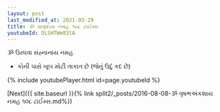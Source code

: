 ```yaml
---
layout: post
last_modified_at: 2021-03-29
title: ૐ પ્રાણદાય નમહ ૧૦૮ ટાઈમ્સ
youtubeId: OLSHTWm83lA
---
```

 
 
 ૐ ઉરધવા સંહ્નાનાય નમહ  
 
 -  કોની પાસે ખૂબ મોટી તાકાત છે (જેનું ઉદું કદ છે) 
 
  
 
  
 
 
 
 
 
 


{% include youtubePlayer.html id=page.youtubeId %}
 
[Next]({{ site.baseurl }}{% link  split2/_posts/2016-08-08-ૐ વૃષભઅંકશાય નમહ ૧૦૮ ટાઈમ્સ.md%})
 
